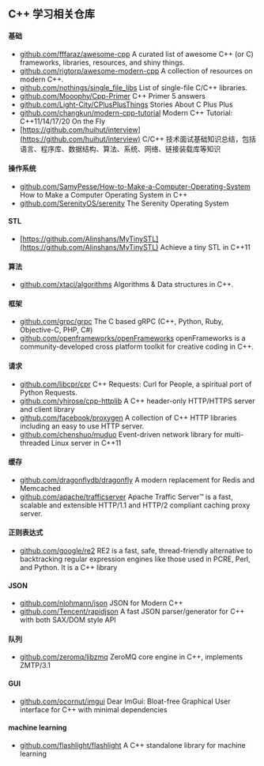## C++ 学习相关仓库
#### 基础
- [github.com/fffaraz/awesome-cpp](https://github.com/fffaraz/awesome-cpp) A curated list of awesome C++ (or C) frameworks, libraries, resources, and shiny things.
- [github.com/rigtorp/awesome-modern-cpp](https://github.com/rigtorp/awesome-modern-cpp)  A collection of resources on modern C++.
- [github.com/nothings/single_file_libs](https://github.com/nothings/single_file_libs) List of single-file C/C++ libraries.
- [github.com/Mooophy/Cpp-Primer](https://github.com/Mooophy/Cpp-Primer) C++ Primer 5 answers
- [github.com/Light-City/CPlusPlusThings](https://github.com/Light-City/CPlusPlusThings) Stories About C Plus Plus
- [github.com/changkun/modern-cpp-tutorial](https://github.com/changkun/modern-cpp-tutorial) Modern C++ Tutorial: C++11/14/17/20 On the Fly
- [https://github.com/huihut/interview](https://github.com/huihut/interview) C/C++ 技术面试基础知识总结，包括语言、程序库、数据结构、算法、系统、网络、链接装载库等知识

#### 操作系统
- [github.com/SamyPesse/How-to-Make-a-Computer-Operating-System](https://github.com/SamyPesse/How-to-Make-a-Computer-Operating-System) How to Make a Computer Operating System in C++
- [github.com/SerenityOS/serenity](https://github.com/SerenityOS/serenity) The Serenity Operating System

#### STL
- [https://github.com/Alinshans/MyTinySTL](https://github.com/Alinshans/MyTinySTL) Achieve a tiny STL in C++11

#### 算法
- [github.com/xtaci/algorithms](https://github.com/xtaci/algorithms) Algorithms & Data structures in C++.

#### 框架
- [github.com/grpc/grpc](https://github.com/grpc/grpc) The C based gRPC (C++, Python, Ruby, Objective-C, PHP, C#)
- [github.com/openframeworks/openFrameworks](https://github.com/openframeworks/openFrameworks) openFrameworks is a community-developed cross platform toolkit for creative coding in C++.

#### 请求
- [github.com/libcpr/cpr](https://github.com/libcpr/cpr) C++ Requests: Curl for People, a spiritual port of Python Requests.
- [github.com/yhirose/cpp-httplib](https://github.com/yhirose/cpp-httplib) A C++ header-only HTTP/HTTPS server and client library
- [github.com/facebook/proxygen](https://github.com/facebook/proxygen) A collection of C++ HTTP libraries including an easy to use HTTP server.
- [github.com/chenshuo/muduo](https://github.com/chenshuo/muduo) Event-driven network library for multi-threaded Linux server in C++11

#### 缓存
- [github.com/dragonflydb/dragonfly](https://github.com/dragonflydb/dragonfly) A modern replacement for Redis and Memcached
- [github.com/apache/trafficserver](https://github.com/apache/trafficserver) Apache Traffic Server™ is a fast, scalable and extensible HTTP/1.1 and HTTP/2 compliant caching proxy server.

#### 正则表达式
- [github.com/google/re2](https://github.com/google/re2) RE2 is a fast, safe, thread-friendly alternative to backtracking regular expression engines like those used in PCRE, Perl, and Python. It is a C++ library

#### JSON
- [github.com/nlohmann/json](https://github.com/nlohmann/json) JSON for Modern C++
- [github.com/Tencent/rapidjson](https://github.com/Tencent/rapidjson) A fast JSON parser/generator for C++ with both SAX/DOM style API

#### 队列
- [github.com/zeromq/libzmq](https://github.com/zeromq/libzmq) ZeroMQ core engine in C++, implements ZMTP/3.1

#### GUI
- [github.com/ocornut/imgui](https://github.com/ocornut/imgui) Dear ImGui: Bloat-free Graphical User interface for C++ with minimal dependencies

#### machine learning
- [github.com/flashlight/flashlight](https://github.com/flashlight/flashlight) A C++ standalone library for machine learning